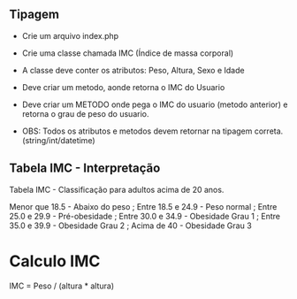 ## Tipagem

* Crie um arquivo index.php
* Crie uma classe chamada IMC (Índice de massa corporal)
* A classe deve conter os atributos: Peso, Altura, Sexo e Idade
* Deve criar um metodo, aonde retorna o IMC do Usuario
* Deve criar um METODO onde pega o IMC do usuario (metodo anterior) e retorna o grau de peso do usuario. 

* OBS: Todos os atributos e metodos devem retornar na tipagem correta.
(string/int/datetime)

## Tabela IMC - Interpretação
Tabela IMC - Classificação para adultos acima de 20 anos.

Menor que 18.5 - Abaixo do peso ;
Entre 18.5 e 24.9 - Peso normal ;
Entre 25.0 e 29.9 - Pré-obesidade ;
Entre 30.0 e 34.9 - Obesidade Grau 1 ;
Entre 35.0 e 39.9 - Obesidade Grau 2 ;
Acima de 40 - Obesidade Grau 3

# Calculo IMC

IMC = Peso / (altura * altura)
